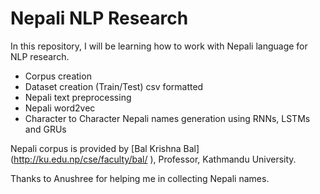 # Nepali NLP Research

In this repository, I will be learning how to work with Nepali language for NLP research.

- Corpus creation
- Dataset creation (Train/Test) csv formatted
- Nepali text preprocessing
- Nepali word2vec
- Character to Character Nepali names generation using RNNs, LSTMs and GRUs

Nepali corpus is provided by [Bal Krishna Bal] (http://ku.edu.np/cse/faculty/bal/ ), Professor, Kathmandu University.

Thanks to Anushree for helping me in collecting Nepali names.
